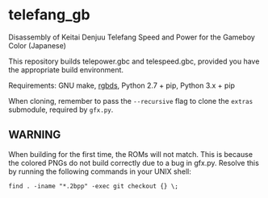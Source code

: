 # telefang_gb
Disassembly of Keitai Denjuu Telefang Speed and Power for the Gameboy Color (Japanese)

This repository builds telepower.gbc and telespeed.gbc, provided you have the appropriate build environment.

Requirements: GNU make, [rgbds](http://github.com/bentley/rgbds), Python 2.7 + pip, Python 3.x + pip

When cloning, remember to pass the `--recursive` flag to clone the `extras` submodule, required by `gfx.py`.

## WARNING
When building for the first time, the ROMs will not match.  This is because the colored PNGs do not build correctly due to a bug in gfx.py.  Resolve this by running the following commands in your UNIX shell:

    find . -iname "*.2bpp" -exec git checkout {} \;
